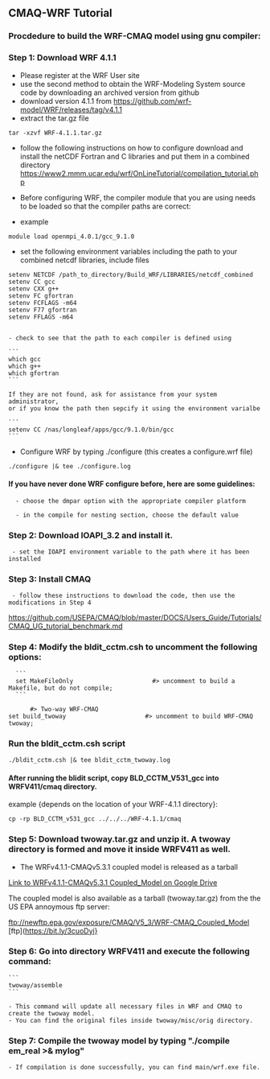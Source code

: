 ## CMAQ-WRF Tutorial ## 

### Procdedure to build the WRF-CMAQ model using gnu compiler: ###

### Step 1:  Download WRF 4.1.1
   - Please register at the WRF User site 
   - use the second method to obtain the WRF-Modeling System source code by downloading an archived version from github
   - download version 4.1.1 from https://github.com/wrf-model/WRF/releases/tag/v4.1.1
   - extract the tar.gz file
   
   ```
   tar -xzvf WRF-4.1.1.tar.gz
   ```
   
   - follow the following instructions on how to configure download and install the netCDF Fortran and C libraries and put them in a combined directory
   https://www2.mmm.ucar.edu/wrf/OnLineTutorial/compilation_tutorial.php
   
   - Before configuring WRF, the compiler module that you are using needs to be loaded so that the compiler paths are correct:
   - example
   
   ```
   module load openmpi_4.0.1/gcc_9.1.0
   ```

   - set the following environment variables including the path to your combined netcdf libraries, include files
    
    
    setenv NETCDF /path_to_directory/Build_WRF/LIBRARIES/netcdf_combined
    setenv CC gcc
    setenv CXX g++
    setenv FC gfortran
    setenv FCFLAGS -m64
    setenv F77 gfortran
    setenv FFLAGS -m64
    
    
    - check to see that the path to each compiler is defined using
    
    ```
    which gcc
    which g++
    which gfortran
    ```
    
    If they are not found, ask for assistance from your system administrator, 
    or if you know the path then sepcify it using the environment varialbe
    
    ```
    setenv CC /nas/longleaf/apps/gcc/9.1.0/bin/gcc
    ```
    

   -  Configure WRF by typing ./configure (this creates a configure.wrf file)
   
   ```
   ./configure |& tee ./configure.log
   ```

#### If you have never done WRF configure before, here are some guidelines:

      - choose the dmpar option with the appropriate compiler platform

      - in the compile for nesting section, choose the default value

### Step 2: Download IOAPI_3.2 and install it.
     - set the IOAPI environment variable to the path where it has been installed

### Step 3: Install CMAQ
     - follow these instructions to download the code, then use the modifications in Step 4
     
https://github.com/USEPA/CMAQ/blob/master/DOCS/Users_Guide/Tutorials/CMAQ_UG_tutorial_benchmark.md

### Step 4: Modify the bldit_cctm.csh to uncomment the following options:

     
      ```
      set MakeFileOnly                      #> uncomment to build a Makefile, but do not compile;
      ```
      
      
      
```
      #> Two-way WRF-CMAQ 
set build_twoway                      #> uncomment to build WRF-CMAQ twoway; 
```

### Run the bldit_cctm.csh script
```
./bldit_cctm.csh |& tee bldit_cctm_twoway.log
```
      

#### After running the blidit script, copy BLD_CCTM_V531_gcc into WRFV411/cmaq directory.

example {depends on the location of your WRF-4.1.1 directory}:

```
cp -rp BLD_CCTM_v531_gcc ../../../WRF-4.1.1/cmaq
```

### Step 5: Download twoway.tar.gz and unzip it. A twoway directory is formed and move it inside WRFV411 as well.

- The WRFv4.1.1-CMAQv5.3.1 coupled model is released as a tarball 

[Link to WRFv4.1.1-CMAQv5.3.1 Coupled_Model on Google Drive](https://drive.google.com/open?id=10wFNch1MkI49ZjD2XD6wK2xzDWOav2zY)

The coupled model is also available as a tarball (twoway.tar.gz) from the the US EPA annoymous ftp server:

ftp://newftp.epa.gov/exposure/CMAQ/V5_3/WRF-CMAQ_Coupled_Model
[ftp](https://bit.ly/3cuoDyi}


    

### Step 6: Go into directory WRFV411 and execute the following command:

    ```
    twoway/assemble
    ```
    
    - This command will update all necessary files in WRF and CMAQ to create the twoway model. 
    - You can find the original files inside twoway/misc/orig directory.

### Step 7: Compile the twoway model by typing "./compile em_real >& mylog"
    - If compilation is done successfully, you can find main/wrf.exe file.
